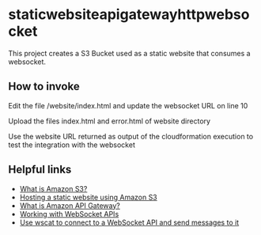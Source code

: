 # staticwebsiteapigatewayhttpwebsocket

This project creates a S3 Bucket used as a static website that consumes a websocket.

## How to invoke

Edit the file /website/index.html and update the websocket URL on line 10

Upload the files index.html and error.html of website directory

Use the website URL returned as output of the cloudformation execution to test the integration with the websocket

## Helpful links

- [What is Amazon S3?][1]
- [Hosting a static website using Amazon S3][2]
- [What is Amazon API Gateway?][3]
- [Working with WebSocket APIs][4]
- [Use wscat to connect to a WebSocket API and send messages to it][5]

[1]: https://docs.aws.amazon.com/AmazonS3/latest/userguide/Welcome.html
[2]: https://docs.aws.amazon.com/AmazonS3/latest/userguide/WebsiteHosting.html
[3]: https://docs.aws.amazon.com/apigateway/latest/developerguide/welcome.html
[4]: https://docs.aws.amazon.com/apigateway/latest/developerguide/apigateway-websocket-api.html
[5]: https://docs.aws.amazon.com/apigateway/latest/developerguide/apigateway-how-to-call-websocket-api-wscat.html
